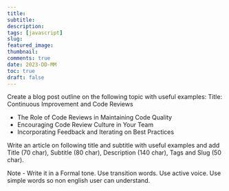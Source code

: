 ```yaml
---
title: 
subtitle: 
description: 
tags: [javascript]
slug: 
featured_image: 
thumbnail: 
comments: true
date: 2023-DD-MM
toc: true
draft: false
---
```


Create a blog post outline on the following topic with useful examples:
Title: Continuous Improvement and Code Reviews
- The Role of Code Reviews in Maintaining Code Quality
- Encouraging Code Review Culture in Your Team
- Incorporating Feedback and Iterating on Best Practices


Write an article on following title and subtitle with useful examples and add Title (70 char), Subtitle (80 char), Description (140 char), Tags and Slug (50 char).

Note - Write it in a Formal tone. Use transition words. Use active voice. Use simple words so non english user can understand.
